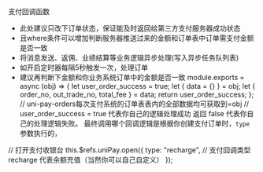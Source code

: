 支付回调函数
 * 此处建议只改下订单状态，保证能及时返回给第三方支付服务器成功状态
 * 且where条件可以增加判断服务器推送过来的金额和订单表中订单需支付金额是否一致
 * 将消息发送、返佣、业绩结算等业务逻辑异步处理(写入异步任务队列表)
 * 如开启定时器每隔5秒触发一次，处理订单
 * 建议再判断下金额和你业务系统订单中的金额是否一致
module.exports = async (obj) => {
	let user_order_success = true;
	let { data = {} } = obj;
	let {
		order_no,
		out_trade_no,
		total_fee
	} = data; 	return user_order_success;
};
// uni-pay-orders每次支付系统的订单表表内的全部数据均可获取到=obj
// user_order_success =  true 代表你自己的逻辑处理成功 返回 false 代表你自己的处理逻辑失败。
最终调用哪个回调逻辑是根据你创建支付订单时，`type` 参数执行的，

// 打开支付收银台
this.$refs.uniPay.open({
	type: "recharge", // 支付回调类型 recharge 代表余额充值（当然你可以自己自定义）
});

